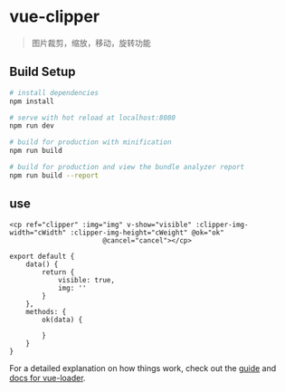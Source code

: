 # vue-clipper

> 图片裁剪，缩放，移动，旋转功能


## Build Setup

``` bash
# install dependencies
npm install

# serve with hot reload at localhost:8080
npm run dev

# build for production with minification
npm run build

# build for production and view the bundle analyzer report
npm run build --report
```
## use
 ```
 <cp ref="clipper" :img="img" v-show="visible" :clipper-img-width="cWidth" :clipper-img-height="cWeight" @ok="ok"
                        @cancel="cancel"></cp>

 ```
```
export default {
    data() {
        return {
            visible: true,
            img: ''
        }
    },
    methods: {
        ok(data) {

        }
    }
}
```
For a detailed explanation on how things work, check out the [guide](http://vuejs-templates.github.io/webpack/) and [docs for vue-loader](http://vuejs.github.io/vue-loader).
